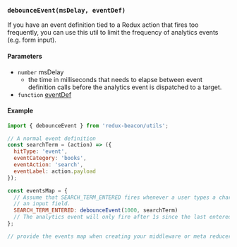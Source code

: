 ### `debounceEvent(msDelay, eventDef)`

If you have an event definition tied to a Redux action that fires too
frequently, you can use this util to limit the frequency of analytics events
(e.g. form input).

#### Parameters
 * `number` msDelay
   * the time in milliseconds that needs to elapse between event definition
   calls before the analytics event is dispatched to a target.
 * `function` [eventDef](../api/event-definition.md)

#### Example

```js
import { debounceEvent } from 'redux-beacon/utils';

// A normal event definition
const searchTerm = (action) => ({
  hitType: 'event',
  eventCategory: 'books',
  eventAction: 'search',
  eventLabel: action.payload
});

const eventsMap = {
  // Assume that SEARCH_TERM_ENTERED fires whenever a user types a character into
  // an input field.
  SEARCH_TERM_ENTERED: debounceEvent(1000, searchTerm)
  // The analytics event will only fire after 1s since the last entered character
};

// provide the events map when creating your middleware or meta reducer...
```
